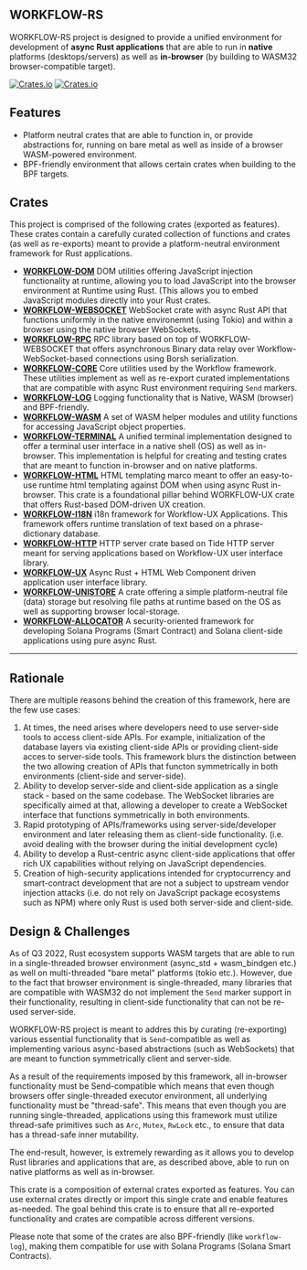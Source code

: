 ## WORKFLOW-RS

WORKFLOW-RS project is designed to provide a unified environment for development of **async Rust applications** that are able to run in **native** platforms (desktops/servers) as well as **in-browser**
(by building to WASM32 browser-compatible target).

[![Crates.io](https://img.shields.io/crates/l/workflow-rs.svg?maxAge=2592000)](https://crates.io/crates/workflow-rs)
[![Crates.io](https://img.shields.io/crates/v/workflow-rs.svg?maxAge=2592000)](https://crates.io/crates/workflow-rs)

## Features

* Platform neutral crates that are able to function in, or provide abstractions for, running on bare metal as well as inside of a browser WASM-powered environment.
* BPF-friendly environment that allows certain crates when building to the BPF targets.

## Crates

This project is comprised of the following crates (exported as features). These crates contain a carefully curated collection of functions and crates (as well as re-exports) meant to provide a platform-neutral environment framework for Rust applications.


* [**WORKFLOW-DOM**](https://github.com/workflow-rs/workflow-dom) DOM utilities offering JavaScript injection functionality at runtime, allowing you to load JavaScript into the browser environment at Runtime using Rust.  (This allows you to embed JavaScript modules directly into your Rust crates.
* [**WORKFLOW-WEBSOCKET**](https://github.com/workflow-rs/workflow-websocket) WebSocket crate with async Rust API that functions uniformly in the native environemnt (using Tokio) and within a browser using the native browser WebSockets.
* [**WORKFLOW-RPC**](https://github.com/workflow-rs/workflow-rpc) RPC library based on top of WORKFLOW-WEBSOCKET that offers asynchronous Binary data relay over Workflow-WebSocket-based connections using Borsh serialization. 
* [**WORKFLOW-CORE**](https://github.com/workflow-rs/workflow-core) Core utilities used by the Workflow framework.  These utilities implement as well as re-export curated implementations
that are compatible with async Rust environment requiring `Send` markers.
* [**WORKFLOW-LOG**](https://github.com/workflow-rs/workflow-log) Logging functionality that is Native, WASM (browser) and BPF-friendly.
* [**WORKFLOW-WASM**](https://github.com/workflow-rs/workflow-wasm) A set of WASM helper modules and utility functions for accessing JavaScript object properties.
* [**WORKFLOW-TERMINAL**](https://github.com/workflow-rs/workflow-terminal) A unified terminal implementation designed to offer a terminal user interface in a native shell (OS) as well as in-browser. This implementation is helpful for creating and testing crates that are meant to function in-browser and on native platforms.
* [**WORKFLOW-HTML**](https://github.com/workflow-rs/workflow-html) HTML templating marco meant to offer an easy-to-use runtime html templating against DOM when using async Rust in-browser. This crate is a foundational pillar behind WORKFLOW-UX crate that offers Rust-based DOM-driven UX creation.
* [**WORKFLOW-I18N**](https://github.com/workflow-rs/workflow-i18n) i18n framework for Workflow-UX Applications. This framework offers runtime translation of text based on a phrase-dictionary database.
* [**WORKFLOW-HTTP**](https://github.com/workflow-rs/workflow-http) HTTP server crate based on Tide HTTP server meant for serving applications based on Workflow-UX user interface library.
* [**WORKFLOW-UX**](https://github.com/workflow-rs/workflow-ux) Async Rust + HTML Web Component driven application user interface library.
* [**WORKFLOW-UNISTORE**](https://github.com/workflow-rs/workflow-unistore) A crate offering a simple platform-neutral file (data) storage but resolving file paths at runtime based on the OS as well as
supporting browser local-storage.
* [**WORKFLOW-ALLOCATOR**](https://github.com/workflow-rs/workflow-allocator) A security-oriented framework for developing Solana Programs (Smart Contract) and Solana client-side applications using pure async Rust.

*** 

## Rationale

There are multiple reasons behind the creation of this framework, here are the few use cases:

1) At times, the need arises where developers need to use server-side tools to access client-side APIs. For example, initialization of the database layers via existing client-side APIs or providing client-side acces to server-side tools. This framework blurs the distinction between the two allowing creation of APIs that functon symmetrically in both environments (client-side and server-side).
2) Ability to develop server-side and client-side application as a single stack - based on the same codebase. The WebSocket libraries are specifically aimed at that, allowing a developer to create a WebSocket interface that functions symmetrically in both environments.
3) Rapid prototyping of APIs/frameworks using server-side/developer environment and later releasing them as client-side functionality. (i.e. avoid dealing with the browser during the initial development cycle) 
4) Ability to develop a Rust-centric async client-side applications that offer rich UX capabilities without relying on JavaScript dependencies.
5) Creation of high-security applications intended for cryptocurrency and smart-contract development that are not a subject to upstream vendor injection attacks (i.e. do not rely on JavaScript package ecosystems such as NPM) where only Rust is used both server-side and client-side.

## Design & Challenges

As of Q3 2022, Rust ecosystem supports WASM targets that are able to run in a single-threaded browser environment (async_std + wasm_bindgen etc.)
as well on multi-threaded "bare metal" platforms (tokio etc.).  However, due to the fact that browser environment is
single-threaded, many libraries that are compatible with WASM32 do not implement the `Send` marker support in
their functionality, resulting in client-side functionality that can not be re-used server-side.

WORKFLOW-RS project is meant to addres this by curating (re-exporting) various essential functionality that is `Send`-compatible as well as implementing various async-based abstractions (such as WebSockets) that are meant to function symmetrically client and server-side.

As a result of the requirements imposed by this framework, all in-browser functionality must be Send-compatible
which means that even though browsers offer single-threaded executor environment, all underlying functionality
must be "thread-safe".  This means that even though you are running single-threaded, applications using this framework must utilize
thread-safe primitives such as `Arc`, `Mutex`, `RwLock` etc., to ensure that data has a thread-safe inner mutability.

The end-result, however, is extremely rewarding as it allows you to develop Rust libraries and applications that are,
as described above, able to run on native platforms as well as in-browser.

This crate is a composition of external crates exported as features.  You can use external crates directly or
import this single crate and enable features as-needed.  The goal behind this crate is to ensure that all re-exported
functionality and crates are compatible across different versions.

Please note that some of the crates are also BPF-friendly (like `workflow-log`), making them compatible for use 
with Solana Programs (Solana Smart Contracts).
